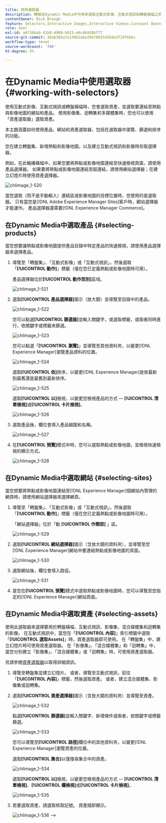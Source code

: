 ```yaml
---
title: 使用選取器
description: 瞭解在Dynamic Media中可用來選取互動式影像、互動式視訊和轉盤橫幅之資產的方法。
contentOwner: Rick Brough
feature: Selectors,Interactive Images,Interactive Videos,Carousel Banners
role: User
exl-id: a6f366ab-41b8-4909-b815-e6c4b938bf77
source-git-commit: 36ab36ba7e14962eba3947865545b8a3f29f6bbc
workflow-type: tm+mt
source-wordcount: '745'
ht-degree: 5%

---
```


# 在Dynamic Media中使用選取器 {#working-with-selectors}

使用互動式影像、互動式視訊或轉盤橫幅時，您會選取資產，並選取要連結至熱點與影像地圖的網站和產品。 使用影像集、迴轉集和多媒體集時，您也可以使用「資產選取器」選取資產。

本主題涵蓋如何使用產品、網站和資產選取器，包括在選取器中瀏覽、篩選和排序的功能。

您在建立轉盤集、新增熱點和影像地圖，以及建立互動式視訊和影像時存取選擇器。

例如，在此輪播橫幅中，如果您要將熱點或影像地圖連結至快速檢視頁面，請使用產品選擇器。 如果要將熱點或影像地圖連結至超連結，請使用網站選擇器；在建立幻燈片時使用資產選擇器。

![chlimage_1-520](assets/chlimage_1-520.png)

當您選取（而不是手動輸入）連結區或影像地圖的目標位置時，您使用的是選取器。 只有當您是[!DNL Adobe Experience Manager Sites]客戶時，網站選擇器才能運作。 產品選擇器還需要[!DNL Experience Manager Commerce]。

## 在Dynamic Media中選取產品 {#selecting-products}

當您想要讓熱點或影像地圖提供產品目錄中特定產品的快速檢視，請使用產品選擇器來選擇產品。

1. 導覽至「轉盤集」、「互動式影像」或「互動式視訊」，然後選取「**[!UICONTROL 動作]**」標籤（僅在您已定義熱點或影像地圖時可用）。

   產品選擇器位於&#x200B;**[!UICONTROL 動作型別]**&#x200B;區域。

   ![chlimage_1-521](assets/chlimage_1-521.png)

1. 選取&#x200B;**[!UICONTROL 產品選擇器]**&#x200B;圖示（放大鏡）並導覽至目錄中的產品。

   ![chlimage_1-522](assets/chlimage_1-522.png)

   您可以點選&#x200B;**[!UICONTROL 篩選器]**&#x200B;並輸入關鍵字，或選取標籤，或兩者同時進行，依關鍵字或標籤來篩選。

   ![chlimage_1-523](assets/chlimage_1-523.png)

   您可以點選「**[!UICONTROL 瀏覽]**」並導覽至其他資料夾，以變更[!DNL Experience Manager]瀏覽產品資料的位置。

   ![chlimage_1-524](assets/chlimage_1-524.png)

   選取&#x200B;**[!UICONTROL 依]**&#x200B;排序，以變更[!DNL Experience Manager]是依最新到最舊還是最舊到最新排序。

   ![chlimage_1-525](assets/chlimage_1-525.png)

   選取&#x200B;**[!UICONTROL 以]**&#x200B;檢視，以變更您檢視產品的方式 — **[!UICONTROL 清單檢視]**&#x200B;或&#x200B;**[!UICONTROL 卡片檢視]**。

   ![chlimage_1-526](assets/chlimage_1-526.png)

1. 選取產品後，欄位會填入產品縮圖和名稱。

   ![chlimage_1-527](assets/chlimage_1-527.png)

1. 在&#x200B;**[!UICONTROL 預覽]**&#x200B;模式中時，您可以選取熱點或影像地圖，並檢視快速檢視的顯示方式。

   ![chlimage_1-528](assets/chlimage_1-528.png)

## 在Dynamic Media中選取網站 {#selecting-sites}

當您想要將熱點或影像地圖連結至[!DNL Experience Manager]個網站內管理的網頁時，請使用網站選擇器來選擇網頁。

1. 導覽至「轉盤集」、「互動式影像」或「互動式視訊」，然後選取「**[!UICONTROL 動作]**」標籤（僅在您已定義熱點或影像地圖時可用）。

   「網站選擇器」位於「動 **[!UICONTROL 作類型]** 」區。

   ![chlimage_1-529](assets/chlimage_1-529.png)

1. 選取&#x200B;**[!UICONTROL 網站選擇器]**&#x200B;圖示（含放大鏡的資料夾），並導覽至您[!DNL Experience Manager]網站中要連結熱點或影像地圖的頁面。

   ![chlimage_1-530](assets/chlimage_1-530.png)

1. 選取網站後，欄位會填入路徑。

   ![chlimage_1-531](assets/chlimage_1-531.png)

1. 當您在&#x200B;**[!UICONTROL 預覽]**&#x200B;模式中選取熱點或影像地圖時，您可以導覽至您指定的[!DNL Experience Manager]網站頁面。

## 在Dynamic Media中選取資產 {#selecting-assets}

使用此選取器來選擇要用於轉盤橫幅、互動式視訊、影像集、混合媒體集和迴轉集的影像。 在互動式視訊中，當您在「**[!UICONTROL 內容]**」索引標籤中選取「**[!UICONTROL 選取Assets]**」時，資產選取器即可使用。 在「轉盤集」中，建立幻燈片時可使用資產選取器。 在「影像集」、「混合媒體集」和「迴轉集」中，當您分別建立「影像集」、「混合媒體集」或「迴轉集」時，可使用資產選取器。

另請參閱[資產選取器](/help/assets/search-assets.md#asset-selector)以取得詳細資訊。

1. 導覽至轉盤集並建立幻燈片。 或者，導覽至互動式視訊，前往「**[!UICONTROL 內容]**」標籤，然後選取資產。 或者，建立混合媒體集、影像集或迴轉集。
1. 選取&#x200B;**[!UICONTROL 資產選擇器]**&#x200B;圖示（含放大鏡的資料夾）並導覽至資產。

   ![chlimage_1-532](assets/chlimage_1-532.png)

   點選&#x200B;**[!UICONTROL 篩選器]**&#x200B;並輸入關鍵字、新增條件或兩者，依關鍵字或標籤篩選。

   ![chlimage_1-533](assets/chlimage_1-533.png)

   您可以導覽至&#x200B;**[!UICONTROL 路徑]**&#x200B;欄位中的其他資料夾，以變更[!DNL Experience Manager]瀏覽資產的位置。

   選取&#x200B;**[!UICONTROL 集合]**&#x200B;以僅搜尋集合中的資產。

   ![chlimage_1-534](assets/chlimage_1-534.png)

   選取&#x200B;**[!UICONTROL 以]**&#x200B;檢視，以變更您檢視產品的方式 — **[!UICONTROL 清單檢視]**、**[!UICONTROL 欄檢視]**&#x200B;或&#x200B;**[!UICONTROL 卡片檢視]**。

   ![chlimage_1-535](assets/chlimage_1-535.png)

1. 若要選取資產，請選取核取記號。 資產隨即顯示。

   ![chlimage_1-536](assets/chlimage_1-536.png)
—>
